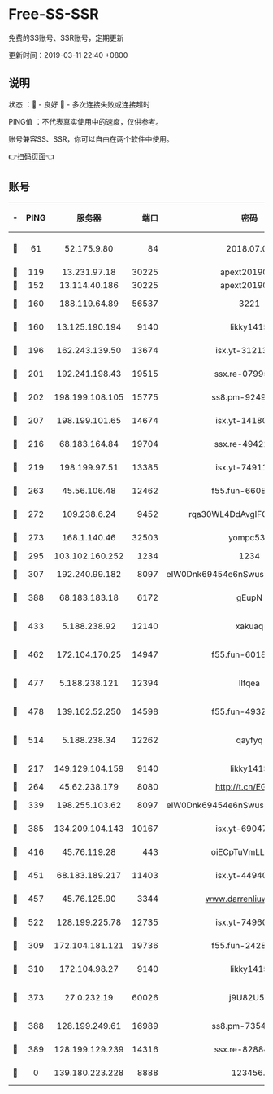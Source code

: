 # Free-SS-SSR

免费的SS账号、SSR账号，定期更新

更新时间：2019-03-11 22:40 +0800

## 说明

状态     ：🙂 - 良好 🙁 - 多次连接失败或连接超时

PING值   ：不代表真实使用中的速度，仅供参考。

账号兼容SS、SSR，你可以自由在两个软件中使用。

👉[扫码页面](https://liesauer.github.io/Free-SS-SSR/)👈

## 账号

|-|PING|服务器|端口|密码|加密方式|区域|
|:----:|:----:|:-----:|-----:|:----:|:----:|:----:|
|🙂|61|52.175.9.80|84|2018.07.07|chacha20-ietf-poly1305|HK|
|🙂|119|13.231.97.18|30225|apext2019006|chacha20|JP|
|🙂|152|13.114.40.186|30225|apext2019006|chacha20|JP|
|🙂|160|188.119.64.89|56537|3221|aes-256-cfb|RU|
|🙂|160|13.125.190.194|9140|likky1415|aes-256-cfb|KR|
|🙂|196|162.243.139.50|13674|isx.yt-31213260|aes-256-cfb|US|
|🙂|201|192.241.198.43|19515|ssx.re-07995804|aes-256-cfb|US|
|🙂|202|198.199.108.105|15775|ss8.pm-92495647|aes-256-cfb|US|
|🙂|207|198.199.101.65|14674|isx.yt-14180175|aes-256-cfb|US|
|🙂|216|68.183.164.84|19704|ssx.re-49422223|aes-256-cfb|US|
|🙂|219|198.199.97.51|13385|isx.yt-74911301|aes-256-cfb|US|
|🙂|263|45.56.106.48|12462|f55.fun-66086122|aes-256-cfb|US|
|🙂|272|109.238.6.24|9452|rqa30WL4DdAvgIFG6Fs3znzTa|aes-256-cfb|FR|
|🙂|273|168.1.140.46|32503|yompc535|aes-256-cfb|AU|
|🙂|295|103.102.160.252|1234|1234|rc4-md5|JP|
|🙂|307|192.240.99.182|8097|eIW0Dnk69454e6nSwuspv9DmS201tQ0D|aes-256-cfb|US|
|🙂|388|68.183.183.18|6172|gEupN|aes-256-cfb|SG|
|🙂|433|5.188.238.92|12140|xakuaq|chacha20-ietf-poly1305|BR|
|🙂|462|172.104.170.25|14947|f55.fun-60187573|aes-256-cfb|SG|
|🙂|477|5.188.238.121|12394|llfqea|chacha20-ietf-poly1305|BR|
|🙂|478|139.162.52.250|14598|f55.fun-49326639|aes-256-cfb|SG|
|🙂|514|5.188.238.34|12262|qayfyq|chacha20-ietf-poly1305|BR|
|🙂|217|149.129.104.159|9140|likky1415|aes-256-cfb|HK|
|🙂|264|45.62.238.179|8080|http://t.cn/EGJIyrl|rc4-md5|CA|
|🙂|339|198.255.103.62|8097|eIW0Dnk69454e6nSwuspv9DmS201tQ0D|aes-256-cfb|US|
|🙂|385|134.209.104.143|10167|isx.yt-69047403|aes-256-cfb|SG|
|🙂|416|45.76.119.28|443|oiECpTuVmLLxk4Ts|aes-256-cfb|AU|
|🙂|451|68.183.189.217|11403|isx.yt-44940799|aes-256-cfb|SG|
|🙂|457|45.76.125.90|3344|www.darrenliuwei.com|aes-256-cfb|AU|
|🙂|522|128.199.225.78|12735|isx.yt-74960078|aes-256-cfb|SG|
|🙁|309|172.104.181.121|19736|f55.fun-24285581|aes-256-cfb|SG|
|🙁|310|172.104.98.27|9140|likky1415|aes-256-cfb|JP|
|🙁|373|27.0.232.19|60026|j9U82U53|xchacha20-ietf-poly1305|HK|
|🙁|388|128.199.249.61|16989|ss8.pm-73548134|aes-256-cfb|SG|
|🙁|389|128.199.129.239|14316|ssx.re-82884853|aes-256-cfb|SG|
|🙁|0|139.180.223.228|8888|123456..|aes-256-cfb|JP|
